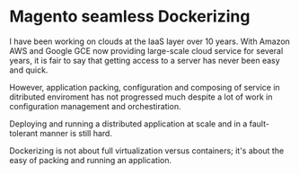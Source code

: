 # Magento seamless Dockerizing 
I have been working on clouds at the IaaS layer over 10 years. With Amazon AWS and Google GCE 
now providing large-scale cloud service for several years, it is fair to say that getting access
to a server has never been easy and quick.

However, application packing, configuration and composing of service in ditributed enviroment 
has not progressed much despite a lot of work in configuration management and orchestiration.

Deploying and running a distributed application at scale and in a fault-tolerant manner is still hard.

Dockerizing is not about full virtualization versus containers; it's about the easy of packing and running
an application.


